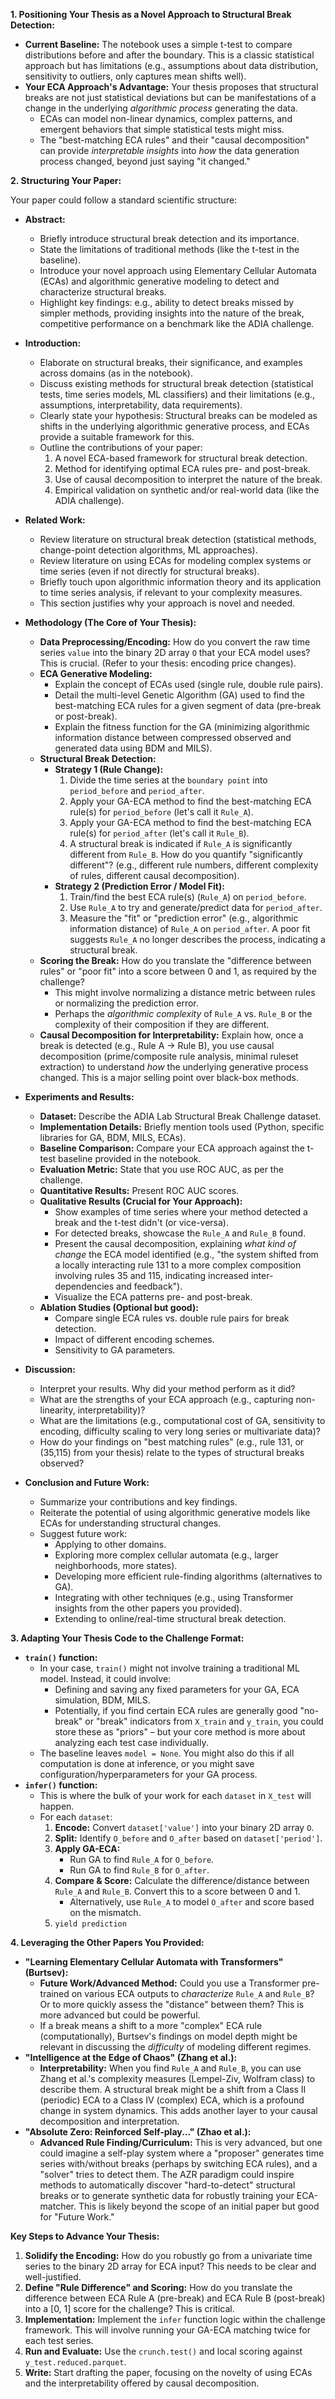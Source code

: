 
**1. Positioning Your Thesis as a Novel Approach to Structural Break Detection:**

*   **Current Baseline:** The notebook uses a simple t-test to compare distributions before and after the boundary. This is a classic statistical approach but has limitations (e.g., assumptions about data distribution, sensitivity to outliers, only captures mean shifts well).
*   **Your ECA Approach's Advantage:** Your thesis proposes that structural breaks are not just statistical deviations but can be manifestations of a change in the underlying *algorithmic process* generating the data.
    *   ECAs can model non-linear dynamics, complex patterns, and emergent behaviors that simple statistical tests might miss.
    *   The "best-matching ECA rules" and their "causal decomposition" can provide *interpretable insights* into *how* the data generation process changed, beyond just saying "it changed."

**2. Structuring Your Paper:**

Your paper could follow a standard scientific structure:

*   **Abstract:**
    *   Briefly introduce structural break detection and its importance.
    *   State the limitations of traditional methods (like the t-test in the baseline).
    *   Introduce your novel approach using Elementary Cellular Automata (ECAs) and algorithmic generative modeling to detect and characterize structural breaks.
    *   Highlight key findings: e.g., ability to detect breaks missed by simpler methods, providing insights into the nature of the break, competitive performance on a benchmark like the ADIA challenge.

*   **Introduction:**
    *   Elaborate on structural breaks, their significance, and examples across domains (as in the notebook).
    *   Discuss existing methods for structural break detection (statistical tests, time series models, ML classifiers) and their limitations (e.g., assumptions, interpretability, data requirements).
    *   Clearly state your hypothesis: Structural breaks can be modeled as shifts in the underlying algorithmic generative process, and ECAs provide a suitable framework for this.
    *   Outline the contributions of your paper:
        1.  A novel ECA-based framework for structural break detection.
        2.  Method for identifying optimal ECA rules pre- and post-break.
        3.  Use of causal decomposition to interpret the nature of the break.
        4.  Empirical validation on synthetic and/or real-world data (like the ADIA challenge).

*   **Related Work:**
    *   Review literature on structural break detection (statistical methods, change-point detection algorithms, ML approaches).
    *   Review literature on using ECAs for modeling complex systems or time series (even if not directly for structural breaks).
    *   Briefly touch upon algorithmic information theory and its application to time series analysis, if relevant to your complexity measures.
    *   This section justifies why your approach is novel and needed.

*   **Methodology (The Core of Your Thesis):**
    *   **Data Preprocessing/Encoding:** How do you convert the raw time series `value` into the binary 2D array `O` that your ECA model uses? This is crucial. (Refer to your thesis: encoding price changes).
    *   **ECA Generative Modeling:**
        *   Explain the concept of ECAs used (single rule, double rule pairs).
        *   Detail the multi-level Genetic Algorithm (GA) used to find the best-matching ECA rules for a given segment of data (pre-break or post-break).
        *   Explain the fitness function for the GA (minimizing algorithmic information distance between compressed observed and generated data using BDM and MILS).
    *   **Structural Break Detection:**
        *   **Strategy 1 (Rule Change):**
            1.  Divide the time series at the `boundary point` into `period_before` and `period_after`.
            2.  Apply your GA-ECA method to find the best-matching ECA rule(s) for `period_before` (let's call it `Rule_A`).
            3.  Apply your GA-ECA method to find the best-matching ECA rule(s) for `period_after` (let's call it `Rule_B`).
            4.  A structural break is indicated if `Rule_A` is significantly different from `Rule_B`. How do you quantify "significantly different"? (e.g., different rule numbers, different complexity of rules, different causal decomposition).
        *   **Strategy 2 (Prediction Error / Model Fit):**
            1.  Train/find the best ECA rule(s) (`Rule_A`) on `period_before`.
            2.  Use `Rule_A` to try and generate/predict data for `period_after`.
            3.  Measure the "fit" or "prediction error" (e.g., algorithmic information distance) of `Rule_A` on `period_after`. A poor fit suggests `Rule_A` no longer describes the process, indicating a structural break.
    *   **Scoring the Break:** How do you translate the "difference between rules" or "poor fit" into a score between 0 and 1, as required by the challenge?
        *   This might involve normalizing a distance metric between rules or normalizing the prediction error.
        *   Perhaps the *algorithmic complexity* of `Rule_A` vs. `Rule_B` or the complexity of their composition if they are different.
    *   **Causal Decomposition for Interpretability:** Explain how, once a break is detected (e.g., Rule A -> Rule B), you use causal decomposition (prime/composite rule analysis, minimal ruleset extraction) to understand *how* the underlying generative process changed. This is a major selling point over black-box methods.

*   **Experiments and Results:**
    *   **Dataset:** Describe the ADIA Lab Structural Break Challenge dataset.
    *   **Implementation Details:** Briefly mention tools used (Python, specific libraries for GA, BDM, MILS, ECAs).
    *   **Baseline Comparison:** Compare your ECA approach against the t-test baseline provided in the notebook.
    *   **Evaluation Metric:** State that you use ROC AUC, as per the challenge.
    *   **Quantitative Results:** Present ROC AUC scores.
    *   **Qualitative Results (Crucial for Your Approach):**
        *   Show examples of time series where your method detected a break and the t-test didn't (or vice-versa).
        *   For detected breaks, showcase the `Rule_A` and `Rule_B` found.
        *   Present the causal decomposition, explaining *what kind of change* the ECA model identified (e.g., "the system shifted from a locally interacting rule 131 to a more complex composition involving rules 35 and 115, indicating increased inter-dependencies and feedback").
        *   Visualize the ECA patterns pre- and post-break.
    *   **Ablation Studies (Optional but good):**
        *   Compare single ECA rules vs. double rule pairs for break detection.
        *   Impact of different encoding schemes.
        *   Sensitivity to GA parameters.

*   **Discussion:**
    *   Interpret your results. Why did your method perform as it did?
    *   What are the strengths of your ECA approach (e.g., capturing non-linearity, interpretability)?
    *   What are the limitations (e.g., computational cost of GA, sensitivity to encoding, difficulty scaling to very long series or multivariate data)?
    *   How do your findings on "best matching rules" (e.g., rule 131, or (35,115) from your thesis) relate to the types of structural breaks observed?

*   **Conclusion and Future Work:**
    *   Summarize your contributions and key findings.
    *   Reiterate the potential of using algorithmic generative models like ECAs for understanding structural changes.
    *   Suggest future work:
        *   Applying to other domains.
        *   Exploring more complex cellular automata (e.g., larger neighborhoods, more states).
        *   Developing more efficient rule-finding algorithms (alternatives to GA).
        *   Integrating with other techniques (e.g., using Transformer insights from the other papers you provided).
        *   Extending to online/real-time structural break detection.

**3. Adapting Your Thesis Code to the Challenge Format:**

*   **`train()` function:**
    *   In your case, `train()` might not involve training a traditional ML model. Instead, it could involve:
        *   Defining and saving any fixed parameters for your GA, ECA simulation, BDM, MILS.
        *   Potentially, if you find certain ECA rules are generally good "no-break" or "break" indicators from `X_train` and `y_train`, you could store these as "priors" – but your core method is more about analyzing each test case individually.
    *   The baseline leaves `model = None`. You might also do this if all computation is done at inference, or you might save configuration/hyperparameters for your GA process.
*   **`infer()` function:**
    *   This is where the bulk of your work for each `dataset` in `X_test` will happen.
    *   For each `dataset`:
        1.  **Encode:** Convert `dataset['value']` into your binary 2D array `O`.
        2.  **Split:** Identify `O_before` and `O_after` based on `dataset['period']`.
        3.  **Apply GA-ECA:**
            *   Run GA to find `Rule_A` for `O_before`.
            *   Run GA to find `Rule_B` for `O_after`.
        4.  **Compare & Score:** Calculate the difference/distance between `Rule_A` and `Rule_B`. Convert this to a score between 0 and 1.
            *   Alternatively, use `Rule_A` to model `O_after` and score based on the mismatch.
        5.  `yield prediction`

**4. Leveraging the Other Papers You Provided:**

*   **"Learning Elementary Cellular Automata with Transformers" (Burtsev):**
    *   **Future Work/Advanced Method:** Could you use a Transformer pre-trained on various ECA outputs to *characterize* `Rule_A` and `Rule_B`? Or to more quickly assess the "distance" between them? This is more advanced but could be powerful.
    *   If a break means a shift to a more "complex" ECA rule (computationally), Burtsev's findings on model depth might be relevant in discussing the *difficulty* of modeling different regimes.
*   **"Intelligence at the Edge of Chaos" (Zhang et al.):**
    *   **Interpretability:** When you find `Rule_A` and `Rule_B`, you can use Zhang et al.'s complexity measures (Lempel-Ziv, Wolfram class) to describe them. A structural break might be a shift from a Class II (periodic) ECA to a Class IV (complex) ECA, which is a profound change in system dynamics. This adds another layer to your causal decomposition and interpretation.
*   **"Absolute Zero: Reinforced Self-play..." (Zhao et al.):**
    *   **Advanced Rule Finding/Curriculum:** This is very advanced, but one could imagine a self-play system where a "proposer" generates time series with/without breaks (perhaps by switching ECA rules), and a "solver" tries to detect them. The AZR paradigm could inspire methods to automatically discover "hard-to-detect" structural breaks or to generate synthetic data for robustly training your ECA-matcher. This is likely beyond the scope of an initial paper but good for "Future Work."

**Key Steps to Advance Your Thesis:**

1.  **Solidify the Encoding:** How do you robustly go from a univariate time series to the binary 2D array for ECA input? This needs to be clear and well-justified.
2.  **Define "Rule Difference" and Scoring:** How do you translate the difference between ECA Rule A (pre-break) and ECA Rule B (post-break) into a [0, 1] score for the challenge? This is critical.
3.  **Implementation:** Implement the `infer` function logic within the challenge framework. This will involve running your GA-ECA matching twice for each test series.
4.  **Run and Evaluate:** Use the `crunch.test()` and local scoring against `y_test.reduced.parquet`.
5.  **Write:** Start drafting the paper, focusing on the novelty of using ECAs and the interpretability offered by causal decomposition.

